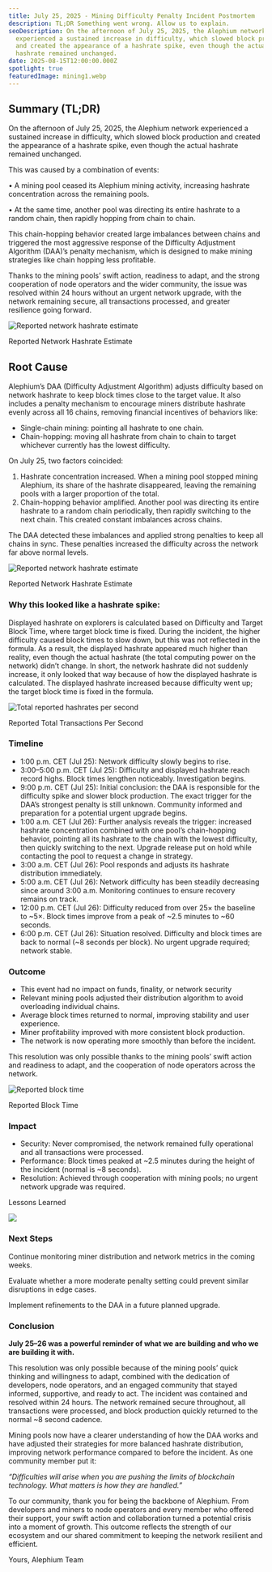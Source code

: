 ```yaml
---
title: July 25, 2025 - Mining Difficulty Penalty Incident Postmortem
description: TL;DR Something went wrong. Allow us to explain.
seoDescription: On the afternoon of July 25, 2025, the Alephium network
  experienced a sustained increase in difficulty, which slowed block production
  and created the appearance of a hashrate spike, even though the actual
  hashrate remained unchanged.
date: 2025-08-15T12:00:00.000Z
spotlight: true
featuredImage: mining1.webp
---
```

## Summary (TL;DR)

On the afternoon of July 25, 2025, the Alephium network experienced a sustained increase in difficulty, which slowed block production and created the appearance of a hashrate spike, even though the actual hashrate remained unchanged.

This was caused by a combination of events:

• A mining pool ceased its Alephium mining activity, increasing hashrate concentration across the remaining pools.

• At the same time, another pool was directing its entire hashrate to a random chain, then rapidly hopping from chain to chain.

This chain-hopping behavior created large imbalances between chains and triggered the most aggressive response of the Difficulty Adjustment Algorithm (DAA)’s penalty mechanism, which is designed to make mining strategies like chain hopping less profitable.

Thanks to the mining pools’ swift action, readiness to adapt, and the strong cooperation of node operators and the wider community, the issue was resolved within 24 hours without an urgent network upgrade, with the network remaining secure, all transactions processed, and greater resilience going forward.



![](https://miro.medium.com/v2/resize:fit:1400/format:webp/1*NzbKtJ4VmsYsM99kjBx_xA.jpeg "Reported network hashrate estimate")



Reported Network Hashrate Estimate

## Root Cause

Alephium’s DAA (Difficulty Adjustment Algorithm) adjusts difficulty based on network hashrate to keep block times close to the target value. It also includes a penalty mechanism to encourage miners distribute hashrate evenly across all 16 chains, removing financial incentives of behaviors like:

* Single-chain mining: pointing all hashrate to one chain.
* Chain-hopping: moving all hashrate from chain to chain to target whichever currently has the lowest difficulty.



On July 25, two factors coincided:

1. Hashrate concentration increased. When a mining pool stopped mining Alephium, its share of the hashrate disappeared, leaving the remaining pools with a larger proportion of the total.
2. Chain-hopping behavior amplified. Another pool was directing its entire hashrate to a random chain periodically, then rapidly switching to the next chain. This created constant imbalances across chains.

The DAA detected these imbalances and applied strong penalties to keep all chains in sync. These penalties increased the difficulty across the network far above normal levels.



![](https://miro.medium.com/v2/resize:fit:1400/format:webp/1*KNgUPP-AF4DY7U1tszBDVA.png "Reported network hashrate estimate")



Reported Network Hashrate Estimate

### Why this looked like a hashrate spike:

Displayed hashrate on explorers is calculated based on Difficulty and Target Block Time, where target block time is fixed. During the incident, the higher difficulty caused block times to slow down, but this was not reflected in the formula. As a result, the displayed hashrate appeared much higher than reality, even though the actual hashrate (the total computing power on the network) didn’t change. In short, the network hashrate did not suddenly increase, it only looked that way because of how the displayed hashrate is calculated. The displayed hashrate increased because difficulty went up; the target block time is fixed in the formula.



![](https://miro.medium.com/v2/resize:fit:1400/format:webp/1*e7XiP_Pjy55zE7JGdlhNRA.png "Total reported hashrates per second")



Reported Total Transactions Per Second

### Timeline

* 1:00 p.m. CET (Jul 25): Network difficulty slowly begins to rise.
* 3:00–5:00 p.m. CET (Jul 25): Difficulty and displayed hashrate reach record highs. Block times lengthen noticeably. Investigation begins.
* 9:00 p.m. CET (Jul 25): Initial conclusion: the DAA is responsible for the difficulty spike and slower block production. The exact trigger for the DAA’s strongest penalty is still unknown. Community informed and preparation for a potential urgent upgrade begins.
* 1:00 a.m. CET (Jul 26): Further analysis reveals the trigger: increased hashrate concentration combined with one pool’s chain-hopping behavior, pointing all its hashrate to the chain with the lowest difficulty, then quickly switching to the next. Upgrade release put on hold while contacting the pool to request a change in strategy.
* 3:00 a.m. CET (Jul 26): Pool responds and adjusts its hashrate distribution immediately.
* 5:00 a.m. CET (Jul 26): Network difficulty has been steadily decreasing since around 3:00 a.m. Monitoring continues to ensure recovery remains on track.
* 12:00 p.m. CET (Jul 26): Difficulty reduced from over 25× the baseline to \~5×. Block times improve from a peak of \~2.5 minutes to ~60 seconds.
* 6:00 p.m. CET (Jul 26): Situation resolved. Difficulty and block times are back to normal (~8 seconds per block). No urgent upgrade required; network stable.



### Outcome

* This event had no impact on funds, finality, or network security
* Relevant mining pools adjusted their distribution algorithm to avoid overloading individual chains.
* Average block times returned to normal, improving stability and user experience.
* Miner profitability improved with more consistent block production.
* The network is now operating more smoothly than before the incident.

This resolution was only possible thanks to the mining pools’ swift action and readiness to adapt, and the cooperation of node operators across the network.



![](https://miro.medium.com/v2/resize:fit:1400/format:webp/1*l_8GD4eqG7-Ndl1kA6x8CQ.png "Reported block time")



Reported Block Time

### Impact

* Security: Never compromised, the network remained fully operational and all transactions were processed.
* Performance: Block times peaked at \~2.5 minutes during the height of the incident (normal is \~8 seconds).
* Resolution: Achieved through cooperation with mining pools; no urgent network upgrade was required.

Lessons Learned

![](https://miro.medium.com/v2/resize:fit:1400/format:webp/1*TmEe0ybTUHYwmeSIwW7WHw.png)



### Next Steps

Continue monitoring miner distribution and network metrics in the coming weeks.

Evaluate whether a more moderate penalty setting could prevent similar disruptions in edge cases.

Implement refinements to the DAA in a future planned upgrade.

### Conclusion

**July 25–26 was a powerful reminder of what we are building and who we are building it with.**

This resolution was only possible because of the mining pools’ quick thinking and willingness to adapt, combined with the dedication of developers, node operators, and an engaged community that stayed informed, supportive, and ready to act. The incident was contained and resolved within 24 hours. The network remained secure throughout, all transactions were processed, and block production quickly returned to the normal ~8 second cadence.

Mining pools now have a clearer understanding of how the DAA works and have adjusted their strategies for more balanced hashrate distribution, improving network performance compared to before the incident. As one community member put it:

*“Difficulties will arise when you are pushing the limits of blockchain technology. What matters is how they are handled.”*

To our community, thank you for being the backbone of Alephium. From developers and miners to node operators and every member who offered their support, your swift action and collaboration turned a potential crisis into a moment of growth. This outcome reflects the strength of our ecosystem and our shared commitment to keeping the network resilient and efficient.

Yours, Alephium Team
